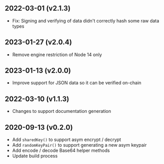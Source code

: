 
2022-03-01 (v2.1.3)
-------------------

- Fix: Signing and verifying of data didn't correctly hash some raw data types

2023-01-27 (v2.0.4)
-------------------

- Remove engine restriction of Node 14 only

2023-01-13 (v2.0.0)
-------------------

- Improve support for JSON data so it can be verified on-chain

2022-03-10 (v1.1.3)
-------------------

- Changes to support documentation generation

2020-09-13 (v0.2.0)
-----------------------

- Add `sharedKey()` to support asym encrypt / decrypt
- Add `randomKeyPair()` to support generating a new asym keypair
- Add encode / decode Base64 helper methods
- Update build process